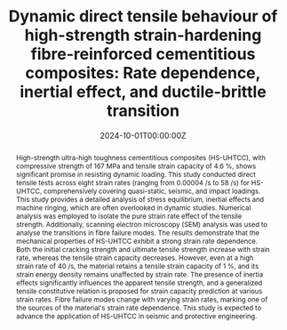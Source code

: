 ---
title: "Dynamic direct tensile behaviour of high-strength strain-hardening fibre-reinforced cementitious composites: Rate dependence, inertial effect, and ductile-brittle transition"
authors:
- Yanxin Hao
- yinxing
- Qinghua Li*
- Guan Quan
- Shilang Xu
author_notes:
- "Equal contribution"
- "Equal contribution"
date: "2024-10-01T00:00:00Z"

# Publication type.
# Accepts a single type but formatted as a YAML list (for Hugo requirements).
# Enter a publication type from the CSL standard.
publication_types: ["article-journal"]

# Publication name and optional abbreviated publication name.
publication: "***International Journal of Impact Engineering***, 202, 105309"

abstract: High-strength ultra-high toughness cementitious composites (HS-UHTCC), with compressive strength of 167 MPa and tensile strain capacity of 4.6 %, shows significant promise in resisting dynamic loading. This study conducted direct tensile tests across eight strain rates (ranging from 0.00004 /s to 58 /s) for HS-UHTCC, comprehensively covering quasi-static, seismic, and impact loadings. This study provides a detailed analysis of stress equilibrium, inertial effects and machine ringing, which are often overlooked in dynamic studies. Numerical analysis was employed to isolate the pure strain rate effect of the tensile strength. Additionally, scanning electron microscopy (SEM) analysis was used to analyse the transitions in fibre failure modes. The results demonstrate that the mechanical properties of HS-UHTCC exhibit a strong strain rate dependence. Both the initial cracking strength and ultimate tensile strength increase with strain rate, whereas the tensile strain capacity decreases. However, even at a high strain rate of 40 /s, the material retains a tensile strain capacity of 1 %, and its strain energy density remains unaffected by strain rate. The presence of inertia effects significantly influences the apparent tensile strength, and a generalized tensile constitutive relation is proposed for strain capacity prediction at various strain rates. Fibre failure modes change with varying strain rates, marking one of the sources of the material's strain rate dependence. This study is expected to advance the application of HS-UHTCC in seismic and protective engineering.

tags:
- Mechanical Behaviour
- SH-UHPFRC
featured: false

links:
  # - type: pdf
  #   url: http://arxiv.org/pdf/1512.04133v1
  # - type: code
  #   url: https://github.com/HugoBlox/hugo-blox-builder
  # - type: dataset
  #   url: ""
  # - type: poster
  #   url: ""
  # - type: project
  #   url: ""
  # - type: slides
  #   url: https://www.slideshare.net/
  - type: doi
    url: "https://doi.org/10.1016/j.ijimpeng.2025.105309"
  # - type: video
  #   url: ""

# Featured image
# To use, add an image named `featured.jpg/png` to your page's folder. 
image:
  placement: 2
  focal_point: "Top"
  preview_only: false

# Associated Projects (optional).
#   Associate this publication with one or more of your projects.
#   Simply enter your project's folder or file name without extension.
#   E.g. `internal-project` references `content/project/internal-project/index.md`.
#   Otherwise, set `projects: []`.
projects: []

# Slides (optional).
#   Associate this publication with Markdown slides.
#   Simply enter your slide deck's filename without extension.
#   E.g. `slides: "example"` references `content/slides/example/index.md`.
#   Otherwise, set `slides: ""`.
slides: ""
---